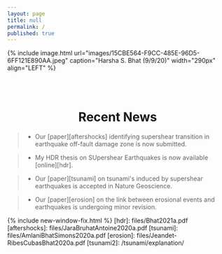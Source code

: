 ```yaml
---
layout: page
title: null
permalink: /
published: true
---
```

{% include image.html url="images/15CBE564-F9CC-485E-96D5-6FF121E890AA.jpeg" caption="Harsha S. Bhat (9/9/20)" width="290px" align="LEFT" %}

<br><br>
<h1 align="center">Recent News</h1>

> * Our [paper][aftershocks] identifying supershear transition in earthquake off-fault damage zone is now submitted.

> * My HDR thesis on SUpershear Earthquakes is now available [online][hdr].

> * Our [paper][tsunami] on tsunami's induced by supershear earthquakes is accepted in Nature Geoscience.

> * Our [paper][erosion] on the link between erosional events and earthquakes is undergoing minor revision.

{% include new-window-fix.html %}
[hdr]: files/Bhat2021a.pdf
[aftershocks]: files/JaraBruhatAntoine2020a.pdf
[tsunami]: files/AmlaniBhatSimons2020a.pdf
[erosion]: files/Jeandet-RibesCubasBhat2020a.pdf
[tsunami2]: /tsunami/explanation/



